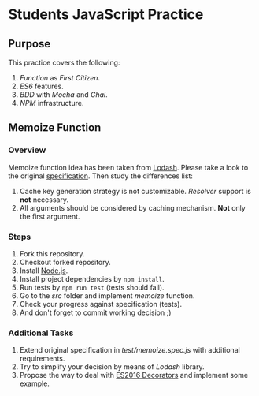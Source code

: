 # Students JavaScript Practice

## Purpose

This practice covers the following:
1. *Function* as *First Citizen*.
2. *ES6* features.
3. *BDD* with *Mocha* and *Chai*.
4. *NPM* infrastructure.

## Memoize Function

### Overview

Memoize function idea has been taken from [Lodash](https://lodash.com/docs#memoize).
Please take a look to the original [specification](https://lodash.com/docs#memoize).
Then study the differences list:
1. Cache key generation strategy is not customizable. *Resolver* support is **not** necessary.
2. All arguments should be considered by caching mechanism. **Not** only the first argument.

### Steps

1. Fork this repository.
2. Checkout forked repository.
1. Install [Node.js](http://nodejs.org/).
2. Install project dependencies by `npm install`.
3. Run tests by `npm run test` (tests should fail).
4. Go to the *src* folder and implement *memoize* function.
5. Check your progress against specification (tests).
6. And don't forget to commit working decision ;)

### Additional Tasks

1. Extend original specification in *test/memoize.spec.js* with additional requirements.
2. Try to simplify your decision by means of *Lodash* library.
3. Propose the way to deal with [ES2016 Decorators](https://github.com/wycats/javascript-decorators) and implement some example.
